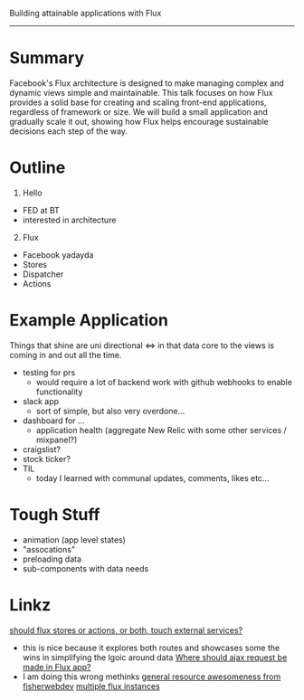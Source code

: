 Building attainable applications with Flux

---

# Summary

Facebook's Flux architecture is designed to make managing complex and dynamic views simple and maintainable. This talk focuses on how Flux provides a solid base for creating and scaling front-end applications, regardless of framework or size. We will build a small application and gradually scale it out, showing how Flux helps encourage sustainable decisions each step of the way.

# Outline

1. Hello
 - FED at BT
 - interested in architecture
2. Flux
 - Facebook yadayda
 - Stores
 - Dispatcher
 - Actions

# Example Application

Things that shine are uni directional <=> in that data core to the views is coming in and out all the time.

- testing for prs
  - would require a lot of backend work with github webhooks to enable functionality
- slack app
  - sort of simple, but also very overdone...
- dashboard for ...
  - application health (aggregate New Relic with some other services / mixpanel?)
- craigslist?
- stock ticker?
- TIL
  - today I learned with communal updates, comments, likes etc...
# Tough Stuff
- animation (app level states)
- "assocations"
- preloading data
- sub-components with data needs


# Linkz

[should flux stores or actions, or both, touch external services?](http://stackoverflow.com/a/25648726/1048479)
  - this is nice because it explores both routes and showcases some the wins in simplifying the lgoic around data
[Where should ajax request be made in Flux app?](http://stackoverflow.com/a/26635597/1048479)
  - I am doing this wrong methinks
[general resource awesomeness from fisherwebdev](http://stackoverflow.com/a/27267083/1048479)
[multiple flux instances](http://stackoverflow.com/questions/26597311/flux-multiple-store-instances)
